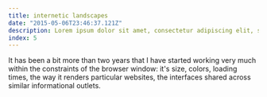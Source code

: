 ```yaml
---
title: internetic landscapes
date: "2015-05-06T23:46:37.121Z"
description: Lorem ipsum dolor sit amet, consectetur adipiscing elit, sed do eiusmod tempor incididunt ut labore et dolore magna aliqua. Ut enim ad minim veniam, quis nostrud exercitation ullamco laboris nisi ut aliquip ex ea commodo consequat. Duis aute irure dolor in reprehenderit in voluptate velit esse cillum dolore eu fugiat nulla pariatur. Excepteur sint occaecat cupidatat non proident, sunt in culpa qui officia deserunt mollit anim id est laborum.
index: 5
---
```


It has been a bit more than two years that I have started working very much within the constraints of the browser window: it's size, colors, loading times, the way it renders particular websites, the interfaces shared across similar informational outlets.
